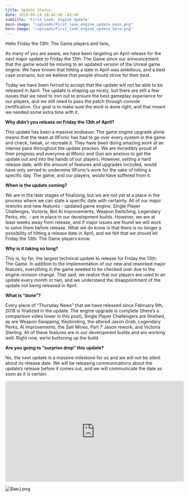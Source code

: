 ```yaml
---
title: Update Status
date: 2018-04-24 10:44:00 -04:00
subtitle: 'First Look: Engine Update'
main-image: "/uploads/First_look_engine_update_main.png"
hero-image: "/uploads/First_look_engine_update_hero.png"
---
```


Hello Friday the 13th: The Game players and fans,
 
As many of you are aware, we have been targeting an April release for the next major update to Friday the 13th: The Game since our announcement that the game would be moving to an updated version of the Unreal game engine. We have known that hitting a date in April was ambitious, and a best case scenario, but we believe that people should strive for their best.
 
Today we have been forced to accept that the update will not be able to be released in April. The update is shaping up nicely, but there are still a few issues that we need to iron out to ensure the best gameplay experience for our players, and we still need to pass the patch through console certification. Our goal is to make sure the work is done right, and that meant we needed some extra time with it.

**Why didn’t you release on Friday the 13th of April?**

This update has been a massive endeavor. The game engine upgrade alone means that the team at IllFonic has had to go over every system in the game and check, tweak, or recreate it. They have been doing amazing work at an intense pace throughout the update process. We are incredibly proud of their progress and everyone at Illfonic and Gun are anxious to get the update out and into the hands of our players. However, setting a hard release date, with the amount of features and upgrades included, would have only served to undermine IllFonic’s work for the sake of hitting a specific day. The game, and our players, would have suffered from it.
 
**When is the update coming?**

We are in the later stages of finalizing, but we are not yet at a place in the process where we can state a specific date with certainty. All of our major reworks and new features - updated game engine, Single Player Challenges, Victoria, Bot AI Improvements, Weapon Switching, Legendary Perks, etc. - are in place in our development builds. However, we are at least weeks away from release, and if major issues are found we will work to solve them before release. What we do know is that there is no longer a possibility of hitting a release date in April, and we felt that we should let Friday the 13th: The Game players know.
 
**Why is it taking so long?**

This is, by far, the largest technical update to release for Friday the 13th: The Game. In addition to the implementation of our new and reworked major features, everything in the game needed to be checked over due to the engine revision change. That said, we realize that our players are used to an update every month or two, and we understand the disappointment of the update not being released in April.

**What is “done”?**

Every piece of “Thursday News” that we have released since February 9th, 2018 is finalized in the update. The engine upgrade is complete (there’s a comparison video lower in this post), Single Player Challengers are finished, as are Weapon Swapping, Keybinding, the altered Jason Grab, Legendary Perks, AI Improvements, the Salt Mines, Part 7 Jason rework, and Victoria Sterling. All of these features are in our development builds and are working well. Right now, we’re buttoning up the build.

**Are you going to “surprise drop” this update?**

No, the next update is a massive milestone for us and we will not be silent about its release date. We will be releasing communications about the update’s release before it comes out, and we will communicate the date as soon as it is certain.

<iframe width="560" height="315" src="https://www.youtube.com/embed/ObAY_DL-Xzk" frameborder="0" allow="autoplay; encrypted-media" allowfullscreen></iframe>


![BaeJ.png](/uploads/BaeJ.png)